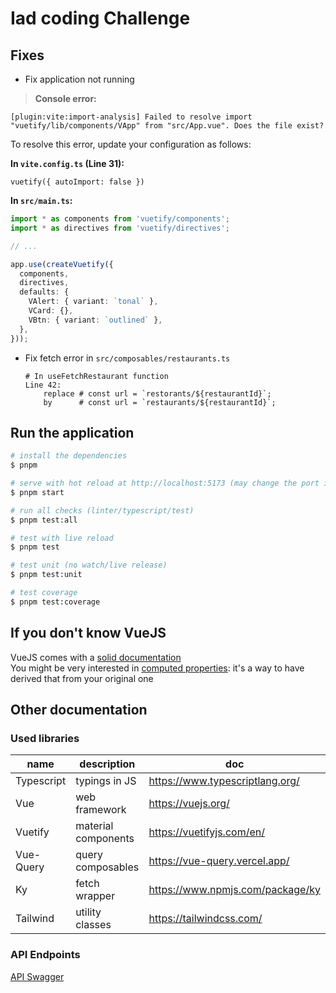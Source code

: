 # Iad coding Challenge

## Fixes

- Fix application not running

> **Console error:**
```text
[plugin:vite:import-analysis] Failed to resolve import "vuetify/lib/components/VApp" from "src/App.vue". Does the file exist?
```

To resolve this error, update your configuration as follows:

**In `vite.config.ts` (Line 31):**
```
vuetify({ autoImport: false })
```

**In `src/main.ts`:**
```ts
import * as components from 'vuetify/components';
import * as directives from 'vuetify/directives';

// ...

app.use(createVuetify({
  components,
  directives,
  defaults: {
    VAlert: { variant: `tonal` },
    VCard: {},
    VBtn: { variant: `outlined` },
  },
}));
```
- Fix fetch error in `src/composables/restaurants.ts`
    ```
    # In useFetchRestaurant function
    Line 42:
        replace # const url = `restorants/${restaurantId}`;
        by      # const url = `restaurants/${restaurantId}`;
    ```

## Run the application

```bash
# install the dependencies
$ pnpm

# serve with hot reload at http://localhost:5173 (may change the port if already in use)
$ pnpm start

# run all checks (linter/typescript/test)
$ pnpm test:all

# test with live reload
$ pnpm test

# test unit (no watch/live release)
$ pnpm test:unit

# test coverage
$ pnpm test:coverage
```

## If you don't know VueJS

VueJS comes with a [solid documentation](https://vuejs.org/)  
You might be very interested in [computed properties](https://vuejs.org/guide/essentials/computed.html): it's a way to have derived that from your original one

## Other documentation

### Used libraries

| name               | description          | doc                               |
| ------------------ | -------------------- | --------------------------------- |
| Typescript         | typings in JS        | https://www.typescriptlang.org/   |
| Vue                | web framework        | https://vuejs.org/                |
| Vuetify            | material components  | https://vuetifyjs.com/en/         |
| Vue-Query          | query composables    | https://vue-query.vercel.app/     |
| Ky                 | fetch wrapper        | https://www.npmjs.com/package/ky  |
| Tailwind           | utility classes      | https://tailwindcss.com/          |

### API Endpoints

[API Swagger](http://localhost:5173/api/v3/openapi)
